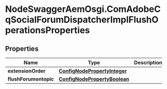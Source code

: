 # NodeSwaggerAemOsgi.ComAdobeCqSocialForumDispatcherImplFlushOperationsProperties

## Properties

Name | Type | Description | Notes
------------ | ------------- | ------------- | -------------
**extensionOrder** | [**ConfigNodePropertyInteger**](ConfigNodePropertyInteger.md) |  | [optional] 
**flushForumontopic** | [**ConfigNodePropertyBoolean**](ConfigNodePropertyBoolean.md) |  | [optional] 



